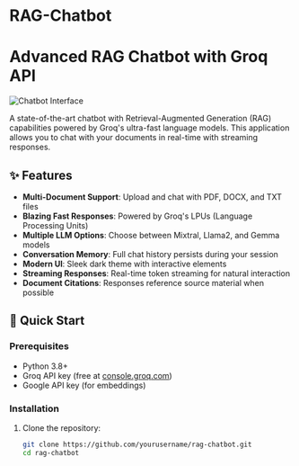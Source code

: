 # RAG-Chatbot
# Advanced RAG Chatbot with Groq API

![Chatbot Interface](https://via.placeholder.com/800x500.png?text=Chatbot+Interface+Preview)

A state-of-the-art chatbot with Retrieval-Augmented Generation (RAG) capabilities powered by Groq's ultra-fast language models. This application allows you to chat with your documents in real-time with streaming responses.

## ✨ Features

- **Multi-Document Support**: Upload and chat with PDF, DOCX, and TXT files
- **Blazing Fast Responses**: Powered by Groq's LPUs (Language Processing Units)
- **Multiple LLM Options**: Choose between Mixtral, Llama2, and Gemma models
- **Conversation Memory**: Full chat history persists during your session
- **Modern UI**: Sleek dark theme with interactive elements
- **Streaming Responses**: Real-time token streaming for natural interaction
- **Document Citations**: Responses reference source material when possible

## 🚀 Quick Start

### Prerequisites
- Python 3.8+
- Groq API key (free at [console.groq.com](https://console.groq.com))
- Google API key (for embeddings)

### Installation
1. Clone the repository:
   ```bash
   git clone https://github.com/yourusername/rag-chatbot.git
   cd rag-chatbot
